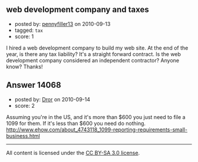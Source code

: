 ## web development company and taxes

- posted by: [pennyfiller13](https://stackexchange.com/users/-1/2438-pennyfiller13) on 2010-09-13
- tagged: `tax`
- score: 1

I hired a web development company to build my web site.  At the end of the year, is there any tax liability?  It's a straight forward contract.  Is the web development company considered an independent contractor?  Anyone know?  Thanks! 


## Answer 14068

- posted by: [Dror](https://stackexchange.com/users/-1/1057-dror) on 2010-09-14
- score: 2

Assuming you're in the US, and it's more than $600 you just need to file a 1099 for them. If it's less than $600 you need do nothing.
http://www.ehow.com/about_4743118_1099-reporting-requirements-small-business.html





---

All content is licensed under the [CC BY-SA 3.0 license](https://creativecommons.org/licenses/by-sa/3.0/).
